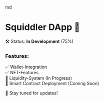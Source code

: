md
# Squiddler DApp 🚀  
🛠 Status: **In Development** (75%)  

### Features:  
✅ Wallet-Integration  
✅ NFT-Features  
🔄 Liquidity-System (In Progress)  
🔲 Smart Contract Deployment (Coming Soon)  

📢 Stay tuned for updates!  
